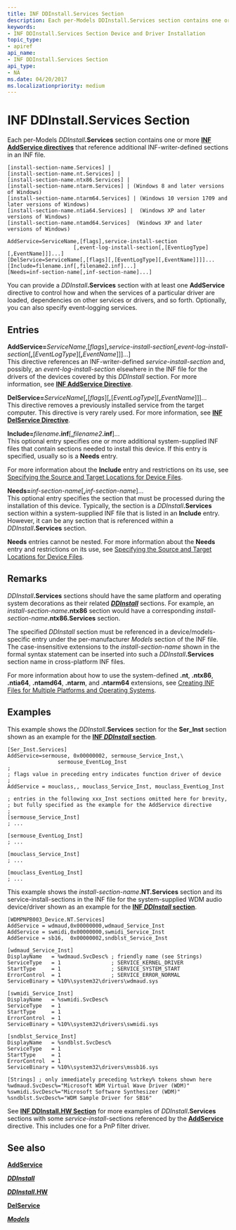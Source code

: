 ```yaml
---
title: INF DDInstall.Services Section
description: Each per-Models DDInstall.Services section contains one or more INF AddService directives that reference additional INF-writer-defined sections in an INF file.
keywords:
- INF DDInstall.Services Section Device and Driver Installation
topic_type:
- apiref
api_name:
- INF DDInstall.Services Section
api_type:
- NA
ms.date: 04/20/2017
ms.localizationpriority: medium
---
```


# INF DDInstall.Services Section


Each per-Models <em>DDInstall</em>**.Services** section contains one or more [**INF AddService directives**](inf-addservice-directive.md) that reference additional INF-writer-defined sections in an INF file.

```inf
[install-section-name.Services] |
[install-section-name.nt.Services] |
[install-section-name.ntx86.Services] |
[install-section-name.ntarm.Services] | (Windows 8 and later versions of Windows)
[install-section-name.ntarm64.Services] | (Windows 10 version 1709 and later versions of Windows)
[install-section-name.ntia64.Services] |  (Windows XP and later versions of Windows)
[install-section-name.ntamd64.Services]  (Windows XP and later versions of Windows)
 
AddService=ServiceName,[flags],service-install-section
                     [,event-log-install-section[,[EventLogType][,EventName]]]...]
[DelService=ServiceName[,[flags][,[EventLogType][,EventName]]]]...
[Include=filename.inf[,filename2.inf]...]
[Needs=inf-section-name[,inf-section-name]...] 
```

You can provide a <em>DDInstall</em>**.Services** section with at least one **AddService** directive to control how and when the services of a particular driver are loaded, dependencies on other services or drivers, and so forth. Optionally, you can also specify event-logging services.

## Entries

<a href="" id="addservice-servicename--flags--service-install-section"></a>
<a href="" id="------------------------------------------------event-log-install-section---eventlogtype---eventname-------"></a>
**AddService=**<em>ServiceName</em>,\[*flags*\]**,**<em>service-install-section</em>\[,*event-log-install-section*\[**,**\[*EventLogType*\]\[**,**<em>EventName</em>\]\]\]...\]  
This directive references an INF-writer-defined *service-install-section* and, possibly, an *event-log-install-section* elsewhere in the INF file for the drivers of the devices covered by this *DDInstall* section. For more information, see [**INF AddService Directive**](inf-addservice-directive.md).

<a href="" id="delservice-servicename---flags----eventlogtype---eventname------"></a>**DelService=**<em>ServiceName</em>\[**,**\[*flags*\]\[**,**\[*EventLogType*\]\[**,**<em>EventName</em>\]\]\]...  
This directive removes a previously installed service from the target computer. This directive is very rarely used. For more information, see [**INF DelService Directive**](inf-delservice-directive.md).

<a href="" id="include-filename-inf--filename2-inf----"></a>**Include=**<em>filename</em>**.inf**\[**,**<em>filename2</em>**.inf**\]...  
This optional entry specifies one or more additional system-supplied INF files that contain sections needed to install this device. If this entry is specified, usually so is a **Needs** entry.

For more information about the **Include** entry and restrictions on its use, see [Specifying the Source and Target Locations for Device Files](specifying-the-source-and-target-locations-for-device-files.md).

<a href="" id="needs-inf-section-name--inf-section-name----"></a>**Needs=**<em>inf-section-name</em>\[**,**<em>inf-section-name</em>\]...  
This optional entry specifies the section that must be processed during the installation of this device. Typically, the section is a <em>DDInstall</em>**.Services** section within a system-supplied INF file that is listed in an **Include** entry. However, it can be any section that is referenced within a <em>DDInstall</em>**.Services** section.

**Needs** entries cannot be nested. For more information about the **Needs** entry and restrictions on its use, see [Specifying the Source and Target Locations for Device Files](specifying-the-source-and-target-locations-for-device-files.md).

Remarks
-------

<em>DDInstall</em>**.Services** sections should have the same platform and operating system decorations as their related [***DDInstall***](inf-ddinstall-section.md) sections. For example, an <em>install-section-name</em>**.ntx86** section would have a corresponding <em>install-section-name</em>**.ntx86.Services** section.

The specified *DDInstall* section must be referenced in a device/models-specific entry under the per-manufacturer *Models* section of the INF file. The case-insensitive extensions to the *install-section-name* shown in the formal syntax statement can be inserted into such a <em>DDInstall</em>**.Services** section name in cross-platform INF files.

For more information about how to use the system-defined **.nt**, **.ntx86**, **.ntia64**, **.ntamd64**, **.ntarm**, and **.ntarm64** extensions, see [Creating INF Files for Multiple Platforms and Operating Systems](creating-inf-files-for-multiple-platforms-and-operating-systems.md).

Examples
--------

This example shows the <em>DDInstall</em>**.Services** section for the **Ser_Inst** section shown as an example for the [**INF *DDInstall* section**](inf-ddinstall-section.md).

```inf
[Ser_Inst.Services]
AddService=sermouse, 0x00000002, sermouse_Service_Inst,\
                sermouse_EventLog_Inst 
;
; flags value in preceding entry indicates function driver of device
; 
AddService = mouclass,, mouclass_Service_Inst, mouclass_EventLog_Inst 

; entries in the following xxx_Inst sections omitted here for brevity,
; but fully specified as the example for the AddService directive
;
[sermouse_Service_Inst]
; ...

[sermouse_EventLog_Inst]
; ...

[mouclass_Service_Inst]
; ...

[mouclass_EventLog_Inst]
; ...
```

This example shows the <em>install-section-name</em>**.NT.Services** section and its service-install-sections in the INF file for the system-supplied WDM audio device/driver shown as an example for the [**INF *DDInstall* section**](inf-ddinstall-section.md).

```inf
[WDMPNPB003_Device.NT.Services]
AddService = wdmaud,0x00000000,wdmaud_Service_Inst
AddService = swmidi,0x00000000,swmidi_Service_Inst
AddService = sb16,  0x00000002,sndblst_Service_Inst

[wdmaud_Service_Inst]
DisplayName   = %wdmaud.SvcDesc% ; friendly name (see Strings)
ServiceType   = 1                ; SERVICE_KERNEL_DRIVER
StartType     = 1                ; SERVICE_SYSTEM_START
ErrorControl  = 1                ; SERVICE_ERROR_NORMAL
ServiceBinary = %10%\system32\drivers\wdmaud.sys

[swmidi_Service_Inst]
DisplayName   = %swmidi.SvcDesc% 
ServiceType   = 1 
StartType     = 1 
ErrorControl  = 1 
ServiceBinary = %10%\system32\drivers\swmidi.sys

[sndblst_Service_Inst]
DisplayName   = %sndblst.SvcDesc% 
ServiceType   = 1 
StartType     = 1 
ErrorControl  = 1 
ServiceBinary = %10%\system32\drivers\mssb16.sys

[Strings] ; only immediately preceding %strkey% tokens shown here
%wdmaud.SvcDesc%="Microsoft WDM Virtual Wave Driver (WDM)"
%swmidi.SvcDesc%="Microsoft Software Synthesizer (WDM)"
%sndblst.SvcDesc%="WDM Sample Driver for SB16"
```

See [**INF DDInstall.HW Section**](inf-ddinstall-hw-section.md) for more examples of <em>DDInstall</em>**.Services** sections with some *service-install*-sections referenced by the [**AddService**](inf-addservice-directive.md) directive. This includes one for a PnP filter driver.

## See also


[**AddService**](inf-addservice-directive.md)

[***DDInstall***](inf-ddinstall-section.md)

[***DDInstall*.HW**](inf-ddinstall-hw-section.md)

[**DelService**](inf-delservice-directive.md)

[***Models***](inf-models-section.md)

 

 






